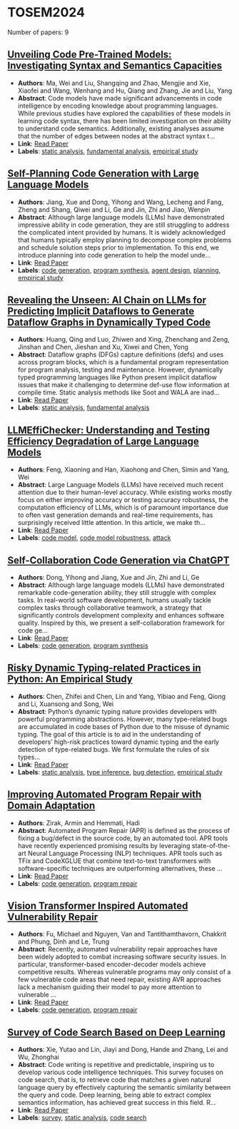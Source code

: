 # TOSEM2024

Number of papers: 9

## [Unveiling Code Pre-Trained Models: Investigating Syntax and Semantics Capacities](paper_1.md)
- **Authors**: Ma, Wei and Liu, Shangqing and Zhao, Mengjie and Xie, Xiaofei and Wang, Wenhang and Hu, Qiang and Zhang, Jie and Liu, Yang
- **Abstract**: Code models have made significant advancements in code intelligence by encoding knowledge about programming languages. While previous studies have explored the capabilities of these models in learning code syntax, there has been limited investigation on their ability to understand code semantics. Additionally, existing analyses assume that the number of edges between nodes at the abstract syntax t...
- **Link**: [Read Paper](https://doi.org/10.1145/3664606)
- **Labels**: [static analysis](../../labels/static_analysis.md), [fundamental analysis](../../labels/fundamental_analysis.md), [empirical study](../../labels/empirical_study.md)

## [Self-Planning Code Generation with Large Language Models](paper_2.md)
- **Authors**: Jiang, Xue and Dong, Yihong and Wang, Lecheng and Fang, Zheng and Shang, Qiwei and Li, Ge and Jin, Zhi and Jiao, Wenpin
- **Abstract**: Although large language models (LLMs) have demonstrated impressive ability in code generation, they are still struggling to address the complicated intent provided by humans. It is widely acknowledged that humans typically employ planning to decompose complex problems and schedule solution steps prior to implementation. To this end, we introduce planning into code generation to help the model unde...
- **Link**: [Read Paper](https://doi.org/10.1145/3672456)
- **Labels**: [code generation](../../labels/code_generation.md), [program synthesis](../../labels/program_synthesis.md), [agent design](../../labels/agent_design.md), [planning](../../labels/planning.md), [empirical study](../../labels/empirical_study.md)

## [Revealing the Unseen: AI Chain on LLMs for Predicting Implicit Dataflows to Generate Dataflow Graphs in Dynamically Typed Code](paper_3.md)
- **Authors**: Huang, Qing and Luo, Zhiwen and Xing, Zhenchang and Zeng, Jinshan and Chen, Jieshan and Xu, Xiwei and Chen, Yong
- **Abstract**: Dataflow graphs (DFGs) capture definitions (defs) and uses across program blocks, which is a fundamental program representation for program analysis, testing and maintenance. However, dynamically typed programming languages like Python present implicit dataflow issues that make it challenging to determine def-use flow information at compile time. Static analysis methods like Soot and WALA are inad...
- **Link**: [Read Paper](https://doi.org/10.1145/3672458)
- **Labels**: [static analysis](../../labels/static_analysis.md), [fundamental analysis](../../labels/fundamental_analysis.md)

## [LLMEffiChecker: Understanding and Testing Efficiency Degradation of Large Language Models](paper_4.md)
- **Authors**: Feng, Xiaoning and Han, Xiaohong and Chen, Simin and Yang, Wei
- **Abstract**: Large Language Models (LLMs) have received much recent attention due to their human-level accuracy. While existing works mostly focus on either improving accuracy or testing accuracy robustness, the computation efficiency of LLMs, which is of paramount importance due to often vast generation demands and real-time requirements, has surprisingly received little attention. In this article, we make th...
- **Link**: [Read Paper](https://doi.org/10.1145/3664812)
- **Labels**: [code model](../../labels/code_model.md), [code model robustness](../../labels/code_model_robustness.md), [attack](../../labels/attack.md)

## [Self-Collaboration Code Generation via ChatGPT](paper_5.md)
- **Authors**: Dong, Yihong and Jiang, Xue and Jin, Zhi and Li, Ge
- **Abstract**: Although large language models (LLMs) have demonstrated remarkable code-generation ability, they still struggle with complex tasks. In real-world software development, humans usually tackle complex tasks through collaborative teamwork, a strategy that significantly controls development complexity and enhances software quality. Inspired by this, we present a self-collaboration framework for code ge...
- **Link**: [Read Paper](https://doi.org/10.1145/3672459)
- **Labels**: [code generation](../../labels/code_generation.md), [program synthesis](../../labels/program_synthesis.md)

## [Risky Dynamic Typing-related Practices in Python: An Empirical Study](paper_6.md)
- **Authors**: Chen, Zhifei and Chen, Lin and Yang, Yibiao and Feng, Qiong and Li, Xuansong and Song, Wei
- **Abstract**: Python’s dynamic typing nature provides developers with powerful programming abstractions. However, many type-related bugs are accumulated in code bases of Python due to the misuse of dynamic typing. The goal of this article is to aid in the understanding of developers’ high-risk practices toward dynamic typing and the early detection of type-related bugs. We first formulate the rules of six types...
- **Link**: [Read Paper](https://doi.org/10.1145/3649593)
- **Labels**: [static analysis](../../labels/static_analysis.md), [type inference](../../labels/type_inference.md), [bug detection](../../labels/bug_detection.md), [empirical study](../../labels/empirical_study.md)

## [Improving Automated Program Repair with Domain Adaptation](paper_7.md)
- **Authors**: Zirak, Armin and Hemmati, Hadi
- **Abstract**: Automated Program Repair (APR) is defined as the process of fixing a bug/defect in the source code, by an automated tool. APR tools have recently experienced promising results by leveraging state-of-the-art Neural Language Processing (NLP) techniques. APR tools such as TFix and CodeXGLUE that combine text-to-text transformers with software-specific techniques are outperforming alternatives, these ...
- **Link**: [Read Paper](https://doi.org/10.1145/3631972)
- **Labels**: [code generation](../../labels/code_generation.md), [program repair](../../labels/program_repair.md)

## [Vision Transformer Inspired Automated Vulnerability Repair](paper_8.md)
- **Authors**: Fu, Michael and Nguyen, Van and Tantithamthavorn, Chakkrit and Phung, Dinh and Le, Trung
- **Abstract**: Recently, automated vulnerability repair approaches have been widely adopted to combat increasing software security issues. In particular, transformer-based encoder-decoder models achieve competitive results. Whereas vulnerable programs may only consist of a few vulnerable code areas that need repair, existing AVR approaches lack a mechanism guiding their model to pay more attention to vulnerable ...
- **Link**: [Read Paper](https://doi.org/10.1145/3632746)
- **Labels**: [code generation](../../labels/code_generation.md), [program repair](../../labels/program_repair.md)

## [Survey of Code Search Based on Deep Learning](paper_9.md)
- **Authors**: Xie, Yutao and Lin, Jiayi and Dong, Hande and Zhang, Lei and Wu, Zhonghai
- **Abstract**: Code writing is repetitive and predictable, inspiring us to develop various code intelligence techniques. This survey focuses on code search, that is, to retrieve code that matches a given natural language query by effectively capturing the semantic similarity between the query and code. Deep learning, being able to extract complex semantics information, has achieved great success in this field. R...
- **Link**: [Read Paper](https://doi.org/10.1145/3628161)
- **Labels**: [survey](../../labels/survey.md), [static analysis](../../labels/static_analysis.md), [code search](../../labels/code_search.md)

